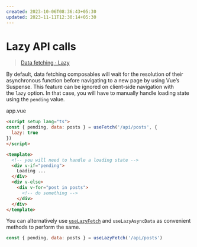 ```yaml
---
created: 2023-10-06T08:36:43+05:30
updated: 2023-11-11T12:30:14+05:30
---
```

# Lazy API calls
> [Data fetching · Lazy](https://nuxt.com/docs/getting-started/data-fetching#lazy)

By default, data fetching composables will wait for the resolution of their asynchronous function before navigating to a new page by using Vue’s Suspense. This feature can be ignored on client-side navigation with the `lazy` option. In that case, you will have to manually handle loading state using the `pending` value.

app.vue

```html
<script setup lang="ts">
const { pending, data: posts } = useFetch('/api/posts', {
  lazy: true
})
</script>

<template>
  <!-- you will need to handle a loading state -->
  <div v-if="pending">
    Loading ...
  </div>
  <div v-else>
    <div v-for="post in posts">
      <!-- do something -->
    </div>
  </div>
</template>
```

You can alternatively use [`useLazyFetch`](https://nuxt.com/docs/api/composables/use-lazy-fetch) and `useLazyAsyncData` as convenient methods to perform the same.

```js
const { pending, data: posts } = useLazyFetch('/api/posts')
```



